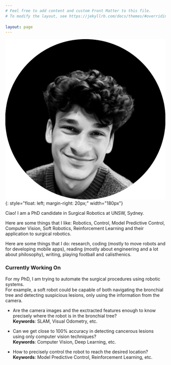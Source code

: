 ```yaml
---
# Feel free to add content and custom Front Matter to this file.
# To modify the layout, see https://jekyllrb.com/docs/themes/#overriding-theme-defaults

layout: page
---
```

<!-- Google tag (gtag.js) -->
<script async src="https://www.googletagmanager.com/gtag/js?id=G-PQFC01D0LX"></script>
<script>
  window.dataLayer = window.dataLayer || [];
  function gtag(){dataLayer.push(arguments);}
  gtag('js', new Date());

  gtag('config', 'G-PQFC01D0LX');
</script>

![](/media/pp.png){: style="float: left; margin-right: 20px;" width="180px"} 

Ciao! I am a PhD candidate in Surgical Robotics at UNSW, Sydney. 

Here are some things that I like: Robotics, Control, Model Predictive Control, Computer Vision, Soft Robotics, Reinforcement Learning and their application to surgical robotics.

Here are some things that I do: research, coding (mostly to move robots and for developing mobile apps), reading (mostly about engineering and a lot about philosophy), writing, playing football and calisthenics.



<!-- Before reaching Australia I was living in Rome, Italy, the city where I was born. 
Here I worked as a Robotics Software Engineer at Medlogix to implement autonomous robotics systems in the hyperthermia treatment for fighting cancer with technology. 

I have a Master's degree in Control & Robotics Engineering and a Bachelor's in Mechanical Engineering both from Sapienza University of Rome. -->

### Currently Working On
For my PhD, I am trying to automate the surgical procedures using robotic systems. <br/>
For example, a soft robot could be capable of both navigating the bronchial tree and detecting suspicious lesions, only using the information from the camera. <br/>

-  Are the camera images and the exctracted features enough to know precisely where the robot is in the bronchial tree? <br/>
**Keywords**: SLAM, Visual Odometry, etc.<br/>

- Can we get close to 100% accuracy in detecting cancerous lesions using only computer vision techniques? <br/>
**Keywords**: Computer Vision, Deep Learning, etc.

- How to precisely control the robot to reach the desired location? <br/>
**Keywords**: Model Predictive Control, Reinforcement Learning, etc.
